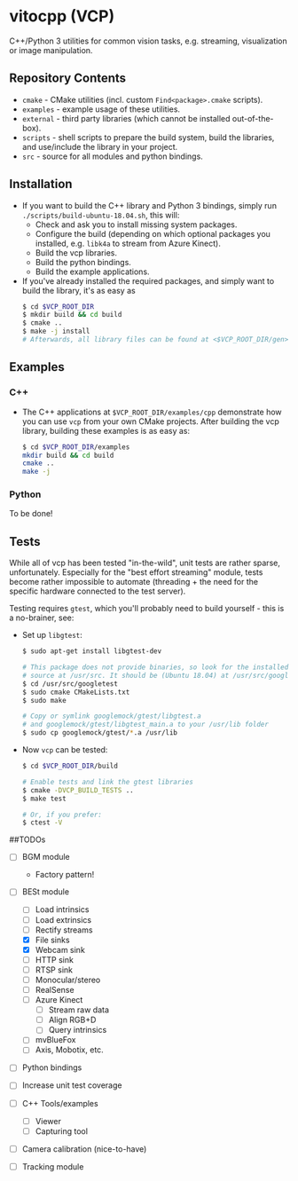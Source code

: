 # vitocpp (VCP)
C++/Python 3 utilities for common vision tasks, e.g. streaming, visualization or image manipulation.

## Repository Contents
* `cmake` - CMake utilities (incl. custom `Find<package>.cmake` scripts).
* `examples` - example usage of these utilities.
* `external` - third party libraries (which cannot be installed out-of-the-box).
* `scripts` - shell scripts to prepare the build system, build the libraries, and use/include the library in your project.
* `src` - source for all modules and python bindings.

## Installation
* If you want to build the C++ library and Python 3 bindings, simply run `./scripts/build-ubuntu-18.04.sh`, this will:
  * Check and ask you to install missing system packages.
  * Configure the build (depending on which optional packages you installed, e.g. `libk4a` to stream from Azure Kinect).
  * Build the vcp libraries.
  * Build the python bindings.
  * Build the example applications.
* If you've already installed the required packages, and simply want to build the library, it's as easy as
  ```bash
  $ cd $VCP_ROOT_DIR
  $ mkdir build && cd build
  $ cmake ..
  $ make -j install
  # Afterwards, all library files can be found at <$VCP_ROOT_DIR/gen>
  ```

## Examples
### C++
* The C++ applications at `$VCP_ROOT_DIR/examples/cpp` demonstrate how you can use `vcp` from your own CMake projects. After building the vcp library, building these examples is as easy as:
  ```bash
  $ cd $VCP_ROOT_DIR/examples
  mkdir build && cd build
  cmake ..
  make -j
  ```


### Python
To be done!

## Tests
While all of vcp has been tested "in-the-wild", unit tests are rather sparse, unfortunately.
Especially for the "best effort streaming" module, tests become rather impossible to automate (threading + the need for the specific hardware connected to the test server).

Testing requires `gtest`, which you'll probably need to build yourself - this is a no-brainer, see:
* Set up `libgtest`:
  ```bash
  $ sudo apt-get install libgtest-dev

  # This package does not provide binaries, so look for the installed
  # source at /usr/src. It should be (Ubuntu 18.04) at /usr/src/googletest.
  $ cd /usr/src/googletest
  $ sudo cmake CMakeLists.txt
  $ sudo make

  # Copy or symlink googlemock/gtest/libgtest.a 
  # and googlemock/gtest/libgtest_main.a to your /usr/lib folder
  $ sudo cp googlemock/gtest/*.a /usr/lib
  ```
* Now `vcp` can be tested:
  ```bash
  $ cd $VCP_ROOT_DIR/build

  # Enable tests and link the gtest libraries
  $ cmake -DVCP_BUILD_TESTS ..
  $ make test 

  # Or, if you prefer:
  $ ctest -V
  ```


##TODOs
* [ ] BGM module
  * Factory pattern!
* [ ] BESt module
  * [ ] Load intrinsics
  * [ ] Load extrinsics
  * [ ] Rectify streams
  * [x] File sinks
  * [x] Webcam sink
  * [ ] HTTP sink
  * [ ] RTSP sink
  * [ ] Monocular/stereo
  * [ ] RealSense
  * [ ] Azure Kinect
    * [ ] Stream raw data
    * [ ] Align RGB+D
    * [ ] Query intrinsics
  * [ ] mvBlueFox
  * [ ] Axis, Mobotix, etc.
* [ ] Python bindings
* [ ] Increase unit test coverage
* [ ] C++ Tools/examples
  * [ ] Viewer
  * [ ] Capturing tool
* [ ] Camera calibration (nice-to-have)
* [ ] Tracking module

